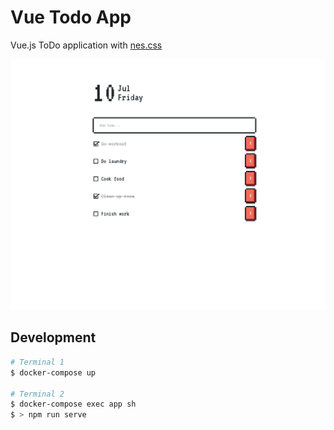 # Vue Todo App

Vue.js ToDo application with [nes.css](https://github.com/nostalgic-css/NES.css/)

![Application Example](./img.png)

## Development

```sh
# Terminal 1
$ docker-compose up

# Terminal 2
$ docker-compose exec app sh
$ > npm run serve
```

